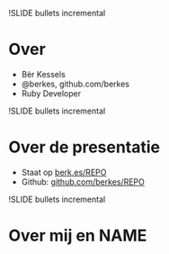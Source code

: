!SLIDE bullets incremental
# Over #

* Bèr Kessels
* @berkes, github.com/berkes
* Ruby Developer

!SLIDE bullets incremental
# Over de presentatie #
* Staat op [berk.es/REPO](http://berk.es/REPO)
* Github: [github.com/berkes/REPO](http://github.com/berkes/REPO)

!SLIDE bullets incremental
# Over mij en NAME #

